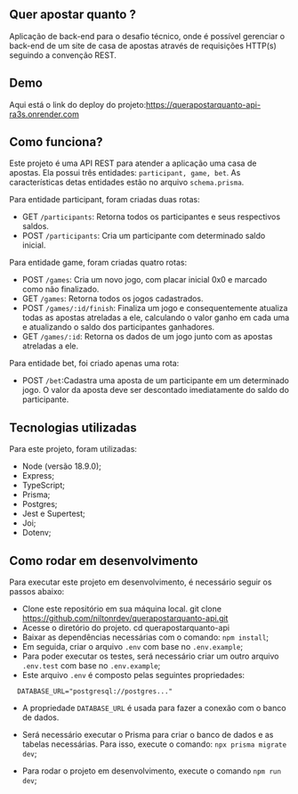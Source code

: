 ## Quer apostar quanto ?

Aplicação de back-end para o desafio técnico, onde é possível gerenciar o back-end de um site de casa de apostas através de requisições HTTP(s) seguindo a convenção REST.

## Demo

Aqui está o link do deploy do projeto:https://querapostarquanto-api-ra3s.onrender.com

## Como funciona?

Este projeto é uma API REST para atender a aplicação uma casa de apostas. Ela possui três entidades: `participant, game, bet`. As características detas entidades estão no arquivo `schema.prisma`.

Para entidade participant, foram criadas duas rotas:

- GET `/participants`: Retorna todos os participantes e seus respectivos saldos.
- POST `/participants`: Cria um participante com determinado saldo inicial.

Para entidade game, foram criadas quatro rotas:

- POST `/games`: Cria um novo jogo, com placar inicial 0x0 e marcado como não finalizado.
- GET `/games`: Retorna todos os jogos cadastrados.
- POST `/games/:id/finish`: Finaliza um jogo e consequentemente atualiza todas as apostas atreladas a ele, calculando o valor ganho em cada uma e atualizando o saldo dos participantes ganhadores.
- GET `/games/:id`: Retorna os dados de um jogo junto com as apostas atreladas a ele.

Para entidade bet, foi criado apenas uma rota:

- POST `/bet`:Cadastra uma aposta de um participante em um determinado jogo. O valor da aposta deve ser descontado imediatamente do saldo do participante.


## Tecnologias utilizadas

Para este projeto, foram utilizadas:

- Node (versão 18.9.0);
- Express;
- TypeScript;
- Prisma;
- Postgres;
- Jest e Supertest;
- Joi;
- Dotenv;


## Como rodar em desenvolvimento

Para executar este projeto em desenvolvimento, é necessário seguir os passos abaixo:

- Clone este repositório em sua máquina local. git clone https://github.com/niltonrdev/querapostarquanto-api.git
- Acesse o diretório do projeto.
cd querapostarquanto-api
- Baixar as dependências necessárias com o comando: `npm install`;
- Em seguida, criar o arquivo `.env` com base no `.env.example`;
- Para poder executar os testes, será necessário criar um outro arquivo `.env.test` com base no `.env.example`;
- Este arquivo `.env` é composto pelas seguintes propriedades:
```
  DATABASE_URL="postgresql://postgres..."
```
- A propriedade `DATABASE_URL` é usada para fazer a conexão com o banco de dados.

- Será necessário executar o Prisma para criar o banco de dados e as tabelas necessárias. Para isso, execute o comando: `npx prisma migrate dev`;
- Para rodar o projeto em desenvolvimento, execute o comando `npm run dev`;

